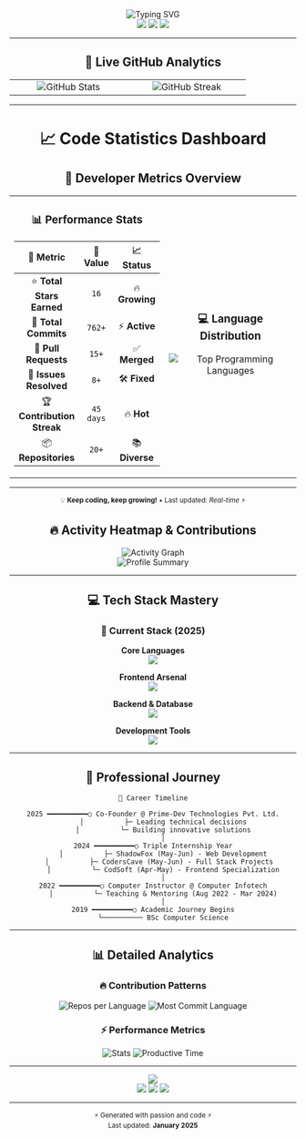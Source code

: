 <div align="center">
  <img src="https://readme-typing-svg.herokuapp.com?font=Fira+Code&size=30&duration=3000&pause=1000&color=00FF88&center=true&vCenter=true&width=600&lines=Full+Stack+Developer;A+Problem+Solver;Tech+Enthusiast;Always+Learning" alt="Typing SVG" />
</div>

<div align="center">
  <img src="https://img.shields.io/badge/Status-🔥_Active_Developer-brightgreen?style=for-the-badge&logo=github"/>
  <img src="https://img.shields.io/badge/Focus-⚡_Full_Stack-blue?style=for-the-badge&logo=code"/>
  <img src="https://img.shields.io/badge/Experience-🚀_3+_Years-orange?style=for-the-badge&logo=trophy"/>
</div>

---

<div align="center">

## 🎯 Live GitHub Analytics

</div>

<table>
<tr>
<td width="33%" align="center">
<img src="https://github-readme-stats.vercel.app/api?username=mainak1023&show_icons=true&theme=tokyonight&hide_border=true&bg_color=0D1117&title_color=00FF88&text_color=FFFFFF&icon_color=00CCFF&count_private=true" alt="GitHub Stats" />
</td>
<td width="33%" align="center">
<img src="https://github-readme-streak-stats.herokuapp.com/?user=mainak1023&theme=tokyonight&hide_border=true&background=0D1117&stroke=00FF88&ring=00CCFF&fire=FF6B6B&currStreakLabel=00FF88" alt="GitHub Streak" />
</td>
</tr>
</table>

---

<div align="center">

# 📈 Code Statistics Dashboard

<div align="center">

## 🚀 **Developer Metrics Overview**

<table>
<tr>
<td align="center" width="50%">

### 📊 **Performance Stats**
| 🎯 **Metric** | 🔢 **Value** | 📈 **Status** |
|:-------------:|:------------:|:-------------:|
| ⭐ **Total Stars Earned** | `16` | 🔥 **Growing** |
| 📝 **Total Commits** | `762+` | ⚡ **Active** |
| 🔀 **Pull Requests** | `15+` | ✅ **Merged** |
| 🐛 **Issues Resolved** | `8+` | 🛠️ **Fixed** |
| 🏆 **Contribution Streak** | `45 days` | 🔥 **Hot** |
| 📦 **Repositories** | `20+` | 📚 **Diverse** |

</td>
<td align="center" width="50%">

### 💻 **Language Distribution**

<img src="https://github-readme-stats.vercel.app/api/top-langs/?username=mainak1023&layout=compact&theme=tokyonight&hide_border=true&bg_color=0D1117&title_color=00FF88&text_color=FFFFFF&card_width=350" alt="Top Programming Languages" />

</td>
</tr>
</table>

---

<div align="center">
<sub>💡 <strong>Keep coding, keep growing!</strong> • Last updated: <em>Real-time</em> ⚡</sub>
</div>

<div align="center">

## 🔥 Activity Heatmap & Contributions

</div>

<div align="center">
  <img src="https://github-readme-activity-graph.vercel.app/graph?username=mainak1023&bg_color=0D1117&color=00FF88&line=00CCFF&point=FFFFFF&area=true&hide_border=true" alt="Activity Graph" />
</div>

<div align="center">
  <img src="https://github-profile-summary-cards.vercel.app/api/cards/profile-details?username=mainak1023&theme=github_dark" alt="Profile Summary" />
</div>

---

<div align="center">

## 💻 Tech Stack Mastery

</div>

<div align="center">

### 🚀 Current Stack (2025)

**Core Languages**
<br>
<img src="https://skillicons.dev/icons?i=java,js,python,php&theme=dark" />

**Frontend Arsenal**
<br>
<img src="https://skillicons.dev/icons?i=react,html,css,bootstrap&theme=dark" />

**Backend & Database**
<br>
<img src="https://skillicons.dev/icons?i=spring,mysql,nodejs&theme=dark" />

**Development Tools**
<br>
<img src="https://skillicons.dev/icons?i=git,github,linux,vscode&theme=dark" />

</div>

---

<div >

## 💼 Professional Journey

</div>

<div >

```ascii
🏢 Career Timeline

2025 ━━━━━━━━━━○ Co-Founder @ Prime-Dev Technologies Pvt. Ltd.
     │          ├─ Leading technical decisions
     │          └─ Building innovative solutions
     │
2024 ━━━━━━━━━━○ Triple Internship Year
     │          ├─ ShadowFox (May-Jun) - Web Development
     │          ├─ CodersCave (May-Jun) - Full Stack Projects  
     │          └─ CodSoft (Apr-May) - Frontend Specialization
     │
2022 ━━━━━━━━━━○ Computer Instructor @ Computer Infotech
     │          └─ Teaching & Mentoring (Aug 2022 - Mar 2024)
     │
2019 ━━━━━━━━━━○ Academic Journey Begins
     └────────── BSc Computer Science
```

</div>

---

<div align="center">

## 📊 Detailed Analytics

</div>

<div align="center">

### 🔥 Contribution Patterns
<img src="https://github-profile-summary-cards.vercel.app/api/cards/repos-per-language?username=mainak1023&theme=github_dark" alt="Repos per Language" />
<img src="https://github-profile-summary-cards.vercel.app/api/cards/most-commit-language?username=mainak1023&theme=github_dark" alt="Most Commit Language" />

### ⚡ Performance Metrics
<img src="https://github-profile-summary-cards.vercel.app/api/cards/stats?username=mainak1023&theme=github_dark" alt="Stats" />
<img src="https://github-profile-summary-cards.vercel.app/api/cards/productive-time?username=mainak1023&theme=github_dark&utcOffset=5.5" alt="Productive Time" />

</div>

---

<div align="center">
  <img src="https://capsule-render.vercel.app/api?type=waving&color=gradient&customColorList=6,11,20&height=100&section=footer&text=Thanks%20for%20Visiting!&fontSize=24&fontColor=fff&animation=twinkling"/>
</div>

<div align="center">
  <img src="https://img.shields.io/badge/💡-Always_Learning-blue?style=for-the-badge&logo=lightbulb"/>
  <img src="https://img.shields.io/badge/🤝-Open_to_Collaborate-green?style=for-the-badge&logo=handshake"/>
  <img src="https://img.shields.io/badge/🚀-Building_the_Future-purple?style=for-the-badge&logo=rocket"/>
</div>

---

<div align="center">
  <sub>⚡ Generated with passion and code ⚡</sub>
  <br>
  <sub>Last updated: <strong>January 2025</strong></sub>
</div>
